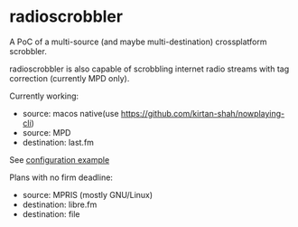 # radioscrobbler

A PoC of a multi-source (and maybe multi-destination) crossplatform scrobbler.

radioscrobbler is also capable of scrobbling internet radio streams with tag correction (currently MPD only).

Currently working:

+ source: macos native(use https://github.com/kirtan-shah/nowplaying-cli)
+ source: MPD
+ destination: last.fm

See [configuration example](https://github.com/reactorcoremeltdown/radioscrobbler/blob/main/example/config/radioscrobbler.conf)

Plans with no firm deadline:

+ source: MPRIS (mostly GNU/Linux)
+ destination: libre.fm
+ destination: file
